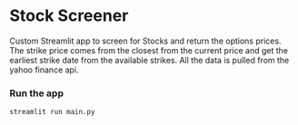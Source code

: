 # Stock Screener

Custom Streamlit app to screen for Stocks and return the options prices.
The strike price comes from the closest from the current price and get the earliest strike date from the available strikes. 
All the data is pulled from the yahoo finance api. 

### Run the app     

```python
streamlit run main.py 
```
 
